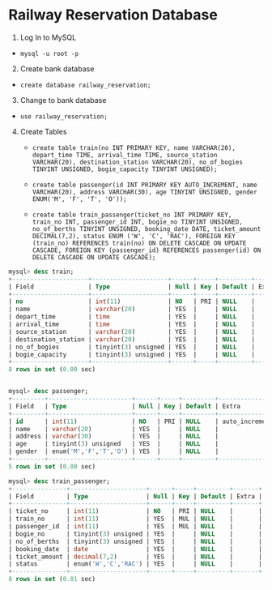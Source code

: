 # Railway Reservation Database

1. Log In to MySQL
  - `mysql -u root -p`

2. Create bank database
  - `create database railway_reservation;`

3. Change to bank database
  - `use railway_reservation;`

4. Create Tables

    - `create table train(no INT PRIMARY KEY, name VARCHAR(20), depart_time TIME, arrival_time TIME, source_station VARCHAR(20), destination_station VARCHAR(20), no_of_bogies TINYINT UNSIGNED, bogie_capacity TINYINT UNSIGNED);`

    - `create table passenger(id INT PRIMARY KEY AUTO_INCREMENT, name VARCHAR(20), address VARCHAR(30), age TINYINT UNSIGNED, gender ENUM('M', 'F', 'T', 'O'));`

    - `create table train_passenger(ticket_no INT PRIMARY KEY, train_no INT, passenger_id INT, bogie_no TINYINT UNSIGNED, no_of_berths TINYINT UNSIGNED, booking_date DATE, ticket_amount DECIMAL(7,2), status ENUM ('W', 'C', 'RAC'), FOREIGN KEY (train_no) REFERENCES train(no) ON DELETE CASCADE ON UPDATE CASCADE, FOREIGN KEY (passenger_id) REFERENCES passenger(id) ON DELETE CASCADE ON UPDATE CASCADE);`


```sql
mysql> desc train;
+---------------------+---------------------+------+-----+---------+-------+
| Field               | Type                | Null | Key | Default | Extra |
+---------------------+---------------------+------+-----+---------+-------+
| no                  | int(11)             | NO   | PRI | NULL    |       |
| name                | varchar(20)         | YES  |     | NULL    |       |
| depart_time         | time                | YES  |     | NULL    |       |
| arrival_time        | time                | YES  |     | NULL    |       |
| source_station      | varchar(20)         | YES  |     | NULL    |       |
| destination_station | varchar(20)         | YES  |     | NULL    |       |
| no_of_bogies        | tinyint(3) unsigned | YES  |     | NULL    |       |
| bogie_capacity      | tinyint(3) unsigned | YES  |     | NULL    |       |
+---------------------+---------------------+------+-----+---------+-------+
8 rows in set (0.00 sec)


mysql> desc passenger;
+---------+-----------------------+------+-----+---------+----------------+
| Field   | Type                  | Null | Key | Default | Extra          |
+---------+-----------------------+------+-----+---------+----------------+
| id      | int(11)               | NO   | PRI | NULL    | auto_increment |
| name    | varchar(20)           | YES  |     | NULL    |                |
| address | varchar(30)           | YES  |     | NULL    |                |
| age     | tinyint(3) unsigned   | YES  |     | NULL    |                |
| gender  | enum('M','F','T','O') | YES  |     | NULL    |                |
+---------+-----------------------+------+-----+---------+----------------+
5 rows in set (0.00 sec)

mysql> desc train_passenger;
+---------------+---------------------+------+-----+---------+-------+
| Field         | Type                | Null | Key | Default | Extra |
+---------------+---------------------+------+-----+---------+-------+
| ticket_no     | int(11)             | NO   | PRI | NULL    |       |
| train_no      | int(11)             | YES  | MUL | NULL    |       |
| passenger_id  | int(11)             | YES  | MUL | NULL    |       |
| bogie_no      | tinyint(3) unsigned | YES  |     | NULL    |       |
| no_of_berths  | tinyint(3) unsigned | YES  |     | NULL    |       |
| booking_date  | date                | YES  |     | NULL    |       |
| ticket_amount | decimal(7,2)        | YES  |     | NULL    |       |
| status        | enum('W','C','RAC') | YES  |     | NULL    |       |
+---------------+---------------------+------+-----+---------+-------+
8 rows in set (0.01 sec)

```